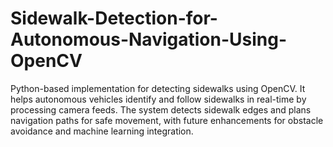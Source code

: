 # Sidewalk-Detection-for-Autonomous-Navigation-Using-OpenCV
Python-based implementation for detecting sidewalks using OpenCV. It helps autonomous vehicles identify and follow sidewalks in real-time by processing camera feeds. The system detects sidewalk edges and plans navigation paths for safe movement, with future enhancements for obstacle avoidance and machine learning integration.
